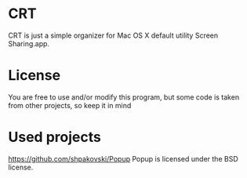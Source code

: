 # CRT

CRT is just a simple organizer for Mac OS X default utility Screen Sharing.app.

# License

You are free to use and/or modify this program, but some code is taken from other projects, so keep it in mind

# Used projects

https://github.com/shpakovski/Popup Popup is licensed under the BSD license.